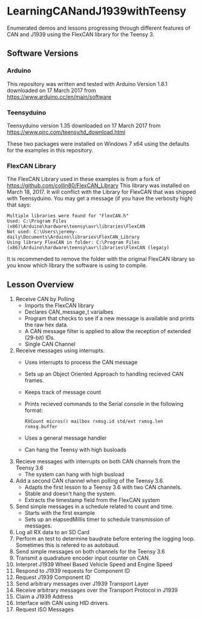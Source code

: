 # LearningCANandJ1939withTeensy
Enumerated demos and lessons progressing through different features of CAN and J1939 using the FlexCAN library for the Teensy 3.

## Software Versions
### Arduino
This repository was written and tested with Arduino Version 1.8.1 downloaded on 17 March 2017
from https://www.arduino.cc/en/main/software 

### Teensyduino 
Teensyduino version 1.35 downloaded on 17 March 2017
from https://www.pjrc.com/teensy/td_download.html

These two packages were installed on Windows 7 x64 using the defaults for the examples in this repository.

### FlexCAN Library
The FlexCAN Library used in these examples is from a fork of https://github.com/collin80/FlexCAN_Library
This library was installed on March 18, 2017. It will conflict with the Library for FlexCAN that was shipped with Teensyduino.
You may get a message (if you have the verbosity high) that says: 
   ```
   Multiple libraries were found for "FlexCAN.h"
   Used: C:\Program Files (x86)\Arduino\hardware\teensy\avr\libraries\FlexCAN
   Not used: C:\Users\jeremy-daily\Documents\Arduino\libraries\FlexCAN_Library
   Using library FlexCAN in folder: C:\Program Files (x86)\Arduino\hardware\teensy\avr\libraries\FlexCAN (legacy)
   ```

It is recommended to remove the folder with the original FlexCAN library so you know which library the software is using to compile.

## Lesson Overview
1. Receive CAN by Polling
   * Imports the FlexCAN library
   * Declares CAN_message_t varialbes
   * Program that checks to see if a new message is available and prints the raw hex data. 
   * A CAN message filter is applied to allow the reception of extended (29-bit) IDs.
   * Single CAN Channel
2. Receive messages using interrupts. 
   * Uses interrupts to process the CAN message
   * Sets up an Object Oriented Approach to handling recieved CAN frames.
   * Keeps track of message count
   * Prints recieved commands to the Serial console in the following format:
  
     ```RXCount micros() mailbox rxmsg.id std/ext rxmsg.len rxmsg.buffer```
   * Uses a general message handler
   * Can hang the Teensy with high busloads
3. Recieve messages with interrupts on both CAN channels from the Teensy 3.6
   * The system can hang with high busload
4. Add a second CAN channel when polling of the Teensy 3.6. 
   * Adapts the first lesson to a Teensy 3.6 with two CAN channels. 
   * Stable and doesn't hang the system.
   * Extracts the timestamp field from the FlexCAN system
5. Send simple messages in a schedule related to count and time.
   * Starts with the first example
   * Sets up an elapsedMillis timer to schedule transmission of messages.
6. Log all RX data to an SD Card
7. Perform an test to determine baudrate before entering the logging loop. Sometimes this is refered to as autobaud.
8. Send simple messages on both channels for the Teensy 3.6
9. Transmit a quadrature encoder input counter on CAN.
10. Interpret J1939 Wheel Based Vehicle Speed and Engine Speed
11. Respond to J1939 requests for Component ID
12. Request J1939 Component ID
13. Send arbitrary messages over J1939 Transport Layer
14. Receive arbitrary messages over the Transport Protocol in J1939 
15. Claim a J1939 Address
16. Interface with CAN using HID drivers.
17. Request ISO Messages
